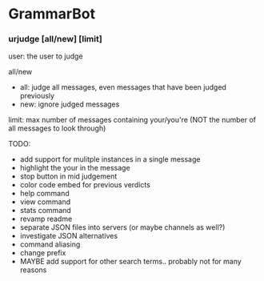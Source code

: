 # GrammarBot
 
### urjudge <user> [all/new] [limit]
 
user: the user to judge

all/new
- all: judge all messages, even messages that have been judged previously
- new: ignore judged messages

limit: max number of messages containing your/you're (NOT the number of all messages to look through)



TODO:
* add support for mulitple instances in a single message
* highlight the your in the message
* stop button in mid judgement
* color code embed for previous verdicts
* help command
* view command
* stats command
* revamp readme
* separate JSON files into servers (or maybe channels as well?)
* investigate JSON alternatives
* command aliasing
* change prefix
* MAYBE add support for other search terms.. probably not for many reasons
